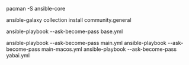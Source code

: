 pacman -S ansible-core

ansible-galaxy collection install community.general

ansible-playbook --ask-become-pass base.yml

ansible-playbook --ask-become-pass main.yml
ansible-playbook --ask-become-pass main-macos.yml
ansible-playbook --ask-become-pass yabai.yml
